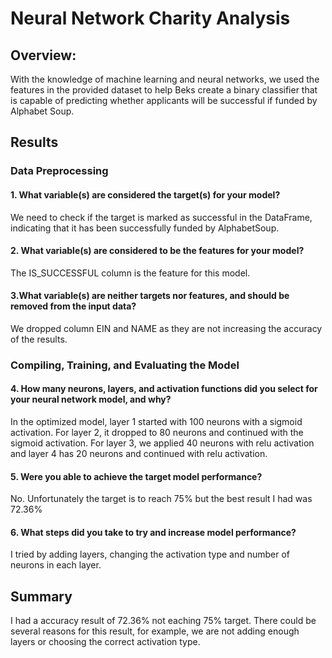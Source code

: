 # Neural Network Charity Analysis

## Overview:
With the knowledge of machine learning and neural networks, we used the features in the provided dataset to help Beks create a binary classifier that is capable of predicting whether applicants will be successful if funded by Alphabet Soup.

## Results
### Data Preprocessing
#### 1. What variable(s) are considered the target(s) for your model?
We need to check if the target is marked as successful in the DataFrame, indicating that it has been successfully funded by AlphabetSoup.

#### 2. What variable(s) are considered to be the features for your model?
The IS_SUCCESSFUL column is the feature for this model.

#### 3.What variable(s) are neither targets nor features, and should be removed from the input data?
We dropped column EIN and NAME as they are not increasing the accuracy of the results.

### Compiling, Training, and Evaluating the Model

#### 4. How many neurons, layers, and activation functions did you select for your neural network model, and why?

In the optimized model, layer 1 started with 100 neurons with a sigmoid activation. For layer 2, it dropped to 80 neurons and continued with the sigmoid activation. For layer 3, we applied 40 neurons with relu activation and layer 4 has 20 neurons and continued with relu activation.

#### 5. Were you able to achieve the target model performance?
No. Unfortunately the target is to reach 75% but the best result I had was 72.36%

#### 6. What steps did you take to try and increase model performance?
I tried by adding layers, changing the activation type and number of neurons in each layer.

## Summary
I had a accuracy result of 72.36% not eaching 75% target. There could be several reasons for this result, for example, we are not adding enough layers or choosing the correct activation type.
